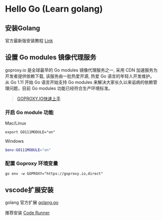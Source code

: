 # Hello Go (Learn golang)

## 安装Golang

官方最新版安装教程 [Link](https://golang.org/doc/install?download=go1.15.7.linux-amd64.tar.gz)

## 设置 Go modules 镜像代理服务

goproxy.io 是全球最早的 Go modules 镜像代理服务之一, 采用 CDN 加速服务为开发者提供依赖下载, 该服务由一批热爱开源, 热爱 Go 语言的年轻人开发维护。从 Go 1.11 开始 Go 语言开始支持 Go modules 来解决大家长久以来诟病的依赖管理问题，目前 Go modules 功能已经符合生产环境标准。

> [GOPROXY.IO快速上手](https://goproxy.io/zh/docs/getting-started.html)

### 开启 Go module 功能

Mac/Linux

```shell
export GO111MODULE="on"
```

Windows

```powershell
$env:GO111MODULE="on"
```

### 配置 Goproxy 环境变量

```shell
go env -w GOPROXY="https://goproxy.io,direct"
```

## vscode扩展安装

golang 官方扩展 [golang.go](https://marketplace.visualstudio.com/items?itemName=golang.go)

推荐安装 [Code Runner](https://marketplace.visualstudio.com/items?itemName=formulahendry.code-runner)
